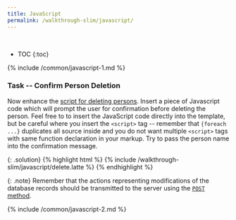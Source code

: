 ```yaml
---
title: JavaScript
permalink: /walkthrough-slim/javascript/
---
```


<div class='common-part-info' title='This part is common to all walkthroughs'>&nbsp;</div>

* TOC
{:toc}

{% include /common/javascript-1.md %}

### Task -- Confirm Person Deletion
Now enhance the [script for deleting persons](/walkthrough-slim/backend-delete). Insert a piece of
Javascript code which will prompt the user for confirmation before deleting the person.
Feel free to to insert the JavaScript code directly into the template, but be careful
where you insert the `<script>` tag -- remember that `{foreach ...}` duplicates all source inside
and you do not want multiple `<script>` tags with same function declaration in your markup.
Try to pass the person name into the confirmation message.

{: .solution}
{% highlight html %}
{% include /walkthrough-slim/javascript/delete.latte %}
{% endhighlight %}

{: .note}
Remember that the actions representing modifications of the database records should be transmitted to
the server using the [`POST` method](todo).

{% include /common/javascript-2.md %}